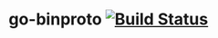# go-binproto [![Build Status](https://travis-ci.org/mic90/go-binproto.svg?branch=master)](https://travis-ci.org/mic90/go-binproto)
